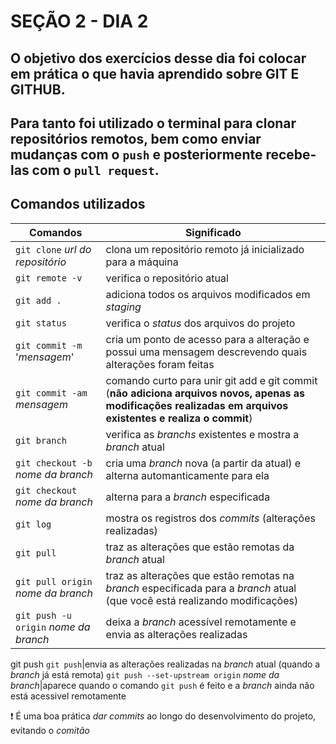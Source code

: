 # SEÇÃO 2 - DIA 2

## O objetivo dos exercícios desse dia foi colocar em prática o que havia aprendido sobre GIT E GITHUB.

Para tanto foi utilizado o terminal para clonar repositórios remotos, bem como enviar mudanças com o `push` e posteriormente recebe-las com o `pull request`.
---

## Comandos utilizados

Comandos|Significado
---|---
`git clone` *url do repositório*|clona um repositório remoto já inicializado para a máquina
`git remote -v`|verifica o repositório atual
`git add .`|adiciona todos os arquivos modificados em *staging*
`git status`|verifica o *status* dos arquivos do projeto
`git commit -m` '*mensagem*'|cria um ponto de acesso para a alteração e possui uma mensagem descrevendo quais alterações foram feitas
`git commit -am` *mensagem*|comando curto para unir git add e git commit (**não adiciona arquivos novos, apenas as modificações realizadas em arquivos existentes e realiza o commit**)
`git branch`|verifica as *branchs* existentes e mostra a *branch* atual
`git checkout -b` *nome da branch*|cria uma *branch* nova (a partir da atual) e alterna automanticamente para ela
`git checkout` *nome da branch*|alterna para a *branch* especificada
`git log`|mostra os registros dos *commits* (alterações realizadas)
`git pull`|traz as alterações que estão remotas da *branch* atual
`git pull origin` *nome da branch*|traz as alterações que estão remotas na *branch* especificada para a *branch* atual (que você está realizando modificações)
`git push -u origin` *nome da branch*|deixa a *branch* acessível remotamente e envia as alterações realizadas
git push
`git push`|envia as alterações realizadas na *branch* atual (quando a *branch* já está remota)
`git push --set-upstream origin` *nome da branch*|aparece quando o comando `git push` é feito e a *branch* ainda não está acessivel remotamente




:exclamation: É uma boa prática *dar commits* ao longo do desenvolvimento do projeto, evitando o *comitão*  
